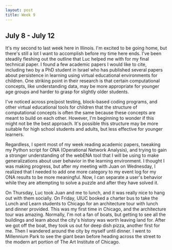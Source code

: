```yaml
---
layout: post
title: Week 9
---
```

## July 8 - July 12

It's my second to last week here in Illinois. I'm excited to be going home, but there's still a lot I want to accomplish before my time here ends. I've been steadily fleshing out the outline that Luc helped me with for my final technical paper. I found a few academic papers I would like to cite, including two by a PhD student in Israel who has published several papers about persistence in learning using virtual educational environments for children. One striking point in their research is that certain computational concepts, like understanding data, may be more appropriate for younger age groups and harder to grasp for slightly older students.

I've noticed across pre/post testing, block-based coding programs, and other virtual educational tools for children that the structure of computational concepts is often the same because these concepts are meant to build on each other. However, I'm beginning to wonder if this might not be the best approach. It's possible this structure may be more suitable for high school students and adults, but less effective for younger learners.

Regardless, I spent most of my week reading academic papers, tweaking my Python script for ONA (Operational Network Analysis), and trying to gain a stronger understanding of the webENA tool that I will be using to make generalizations about user behavior in the learning environment. I thought I was making progress, but after my meeting with Juan on Wednesday, I realized that I needed to add one more category to my event log for my ONA results to be more meaningful. Now, I can separate a user's behavior while they are attempting to solve a puzzle and after they have solved it.

On Thursday, Luc took Juan and me to lunch, and it was really nice to hang out with them socially. On Friday, UIUC booked a charter bus to take the Lunch and Learn students to Chicago for an architecture tour with lunch and dinner provided. This was my first time in Chicago, and the architecture tour was amazing. Normally, I'm not a fan of boats, but getting to see all the buildings and learn about the city's history was worth leaving land for. After we got off the boat, they took us out for deep dish pizza, another first for me. Then I wandered around the city by myself until dinner. I went to Millennium Park to see the giant bean before heading across the street to the modern art portion of The Art Institute of Chicago.
